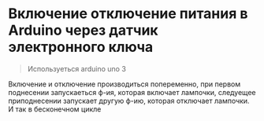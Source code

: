 # Включение отключение питания в Arduino через датчик электронного ключа
> Используеться arduino uno 3

Включение и отключение производиться попеременно, при первом поднесении запускаеться ф-ия, которая включает лампочки, следуещее приподнесении запускает другую ф-ию, которая отключает лампочки. И так в бесконечном цикле
